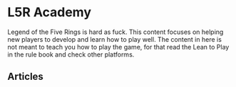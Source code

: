 # L5R Academy

Legend of the Five Rings is hard as fuck. This content focuses on helping new players to develop and learn how to play well.
The content in here is not meant to teach you how to play the game, for that read the Lean to Play in the rule book and check other platforms.

## Articles

